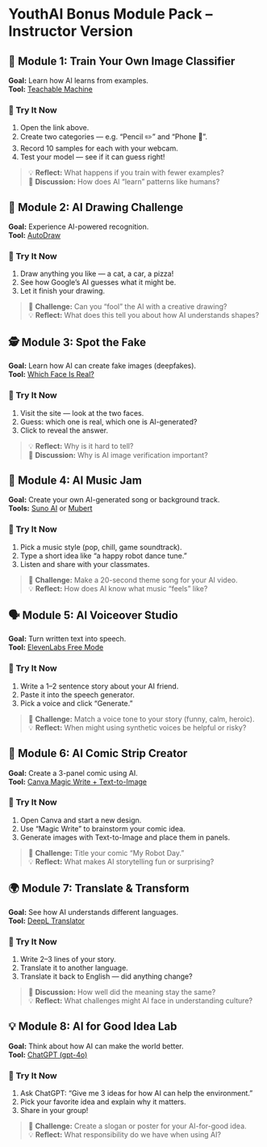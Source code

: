 # YouthAI Bonus Module Pack – Instructor Version

## 🌟 Module 1: Train Your Own Image Classifier
**Goal:** Learn how AI learns from examples.  
**Tool:** [Teachable Machine](https://teachablemachine.withgoogle.com/)  

### 🧠 Try It Now
1. Open the link above.
2. Create two categories — e.g. “Pencil ✏️” and “Phone 📱”.
3. Record 10 samples for each with your webcam.
4. Test your model — see if it can guess right!

> 💡 **Reflect:** What happens if you train with fewer examples?  
> 💬 **Discussion:** How does AI “learn” patterns like humans?

## 🎨 Module 2: AI Drawing Challenge
**Goal:** Experience AI-powered recognition.  
**Tool:** [AutoDraw](https://autodraw.com/)  

### 🧠 Try It Now
1. Draw anything you like — a cat, a car, a pizza!  
2. See how Google’s AI guesses what it might be.  
3. Let it finish your drawing.

> 💪 **Challenge:** Can you “fool” the AI with a creative drawing?  
> 💡 **Reflect:** What does this tell you about how AI understands shapes?

## 🕵️ Module 3: Spot the Fake
**Goal:** Learn how AI can create fake images (deepfakes).  
**Tool:** [Which Face Is Real?](https://www.whichfaceisreal.com/)  

### 🧠 Try It Now
1. Visit the site — look at the two faces.  
2. Guess: which one is real, which one is AI-generated?  
3. Click to reveal the answer.

> 💡 **Reflect:** Why is it hard to tell?  
> 🤔 **Discussion:** Why is AI image verification important?

## 🎵 Module 4: AI Music Jam
**Goal:** Create your own AI-generated song or background track.  
**Tools:** [Suno AI](https://suno.ai) or [Mubert](https://mubert.com)  

### 🧠 Try It Now
1. Pick a music style (pop, chill, game soundtrack).  
2. Type a short idea like “a happy robot dance tune.”  
3. Listen and share with your classmates.

> 💪 **Challenge:** Make a 20-second theme song for your AI video.  
> 💡 **Reflect:** How does AI know what music “feels” like?

## 🗣️ Module 5: AI Voiceover Studio
**Goal:** Turn written text into speech.  
**Tool:** [ElevenLabs Free Mode](https://elevenlabs.io/app/speech-synthesis)  

### 🧠 Try It Now
1. Write a 1–2 sentence story about your AI friend.  
2. Paste it into the speech generator.  
3. Pick a voice and click “Generate.”

> 💪 **Challenge:** Match a voice tone to your story (funny, calm, heroic).  
> 💡 **Reflect:** When might using synthetic voices be helpful or risky?

## 📖 Module 6: AI Comic Strip Creator
**Goal:** Create a 3-panel comic using AI.  
**Tool:** [Canva Magic Write + Text-to-Image](https://www.canva.com)  

### 🧠 Try It Now
1. Open Canva and start a new design.  
2. Use “Magic Write” to brainstorm your comic idea.  
3. Generate images with Text-to-Image and place them in panels.

> 💪 **Challenge:** Title your comic “My Robot Day.”  
> 💡 **Reflect:** What makes AI storytelling fun or surprising?

## 🌍 Module 7: Translate & Transform
**Goal:** See how AI understands different languages.  
**Tool:** [DeepL Translator](https://www.deepl.com/translator)  

### 🧠 Try It Now
1. Write 2–3 lines of your story.  
2. Translate it to another language.  
3. Translate it back to English — did anything change?

> 💬 **Discussion:** How well did the meaning stay the same?  
> 💡 **Reflect:** What challenges might AI face in understanding culture?

## 💡 Module 8: AI for Good Idea Lab
**Goal:** Think about how AI can make the world better.  
**Tool:** [ChatGPT (gpt-4o)](https://chat.openai.com/?model=gpt-4o)  

### 🧠 Try It Now
1. Ask ChatGPT: “Give me 3 ideas for how AI can help the environment.”  
2. Pick your favorite idea and explain why it matters.  
3. Share in your group!

> 💪 **Challenge:** Create a slogan or poster for your AI-for-good idea.  
> 💡 **Reflect:** What responsibility do we have when using AI?

